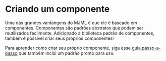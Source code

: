 # Criando um componente

Uma das grandes vantangens do MJML é que ele é baseado em componentes. Componentes são padrões abstratos que podem ser reutilizados facilmente. Adicionado à biblioteca padrão de componentes, também é possível criar seus próprios componentes!

Para aprender como criar seu próprio componente, siga esse [guia passo-a-passo](https://medium.com/mjml-making-responsive-email-easy/tutorial-creating-your-own-mjml-component-d3a236ab7093#.pz0ebb537) que também inclui um padrão pronto para uso.